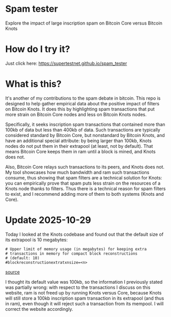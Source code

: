 # Spam tester
Explore the impact of large inscription spam on Bitcoin Core versus Bitcoin Knots

# How do I try it?
Just click here: https://supertestnet.github.io/spam_tester

# What is this?
It's another of my contributions to the spam debate in bitcoin. This repo is designed to help gather empirical data about the positive impact of filters on Bitcoin Knots. It does this by highlighting spam transactions that put more strain on Bitcoin Core nodes and less on Bitcoin Knots nodes.

Specifically, it seeks inscription spam transactions that contained more than 100kb of data but less than 400kb of data. Such transactions are typically considered standard by Bitcoin Core, but nonstandard by Bitcoin Knots, and have an additional special attribute: by being larger than 100kb, Knots nodes do not put them in their extrapool (at least, not by default). That means Bitcoin Core keeps them in ram until a block is mined, and Knots does not.

Also, Bitcoin Core relays such transactions to its peers, and Knots does not. My tool showcases how much bandwidth and ram such transactions consume, thus showing that spam filters are a technical solution for Knots: you can empirically prove that spam puts less strain on the resources of a Knots node thanks to filters. Thus there is a technical reason for spam filters to exist, and I recommend adding more of them to both systems (Knots and Core).

# Update 2025-10-29

Today I looked at the Knots codebase and found out that the default size of its extrapool is 10 megabytes:

```
# Upper limit of memory usage (in megabytes) for keeping extra
# transactions in memory for compact block reconstructions
# (default: 10)
#blockreconstructionextratxnsize=<n>
```

[source](https://github.com/bitcoinknots/bitcoin/blob/29.x-knots/share/examples/bitcoin.conf)

I thought its default value was 100kb, so the information I previously stated was partially wrong: with respect to the transactions I discuss on this website, ram is not freed up by running Knots versus Core, because Knots will still store a 100kb inscription spam transaction in its extrapool (and thus in ram), even though it will reject such a transaction from its mempool. I will correct the website accordingly.
